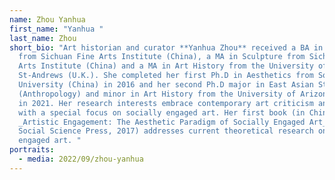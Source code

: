 ```yaml
---
name: Zhou Yanhua
first_name: "Yanhua "
last_name: Zhou
short_bio: "Art historian and curator **Yanhua Zhou** received a BA in Sculpture
  from Sichuan Fine Arts Institute (China), a MA in Sculpture from Sichuan Fine
  Arts Institute (China) and a MA in Art History from the University of
  St-Andrews (U.K.). She completed her first Ph.D in Aesthetics from Southwest
  University (China) in 2016 and her second Ph.D major in East Asian Studies
  (Anthropology) and minor in Art History from the University of Arizona (U.S.)
  in 2021. Her research interests embrace contemporary art criticism and theory
  with a special focus on socially engaged art. Her first book (in Chinese)
  _Artistic Engagement: The Aesthetic Paradigm of Socially Engaged Art_ (China
  Social Science Press, 2017) addresses current theoretical research on socially
  engaged art. "
portraits:
  - media: 2022/09/zhou-yanhua
---
```


